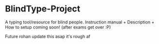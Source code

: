 # BlindType-Project
A typing tool/resource for blind people.
Instruction manual + Description + How to setup coming soon! (after exams get over :P)

Future rohan update this asap it's rough af

